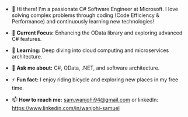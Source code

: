 - 👋 Hi there! I'm a passionate C# Software Engineer at Microsoft. I love solving complex problems through coding (Code Efficiency & Performance) and continuously learning new technologies!

- 🔭 **Current Focus:** Enhancing the OData library and exploring advanced C# features.
- 🌱 **Learning:** Deep diving into cloud computing and microservices architecture.
- 💬 **Ask me about:** C#, OData, .NET, and software architecture.
- ⚡ **Fun fact:** I enjoy riding bicycle and exploring new places in my free time.
- 📫 **How to reach me:** sam.wanjohi94@gmail.com or linkedIn: https://www.linkedin.com/in/wanjohi-samuel

<!---
WanjohiSammy/WanjohiSammy is a ✨ special ✨ repository because its `README.md` (this file) appears on your GitHub profile.
You can click the Preview link to take a look at your changes.
--->
